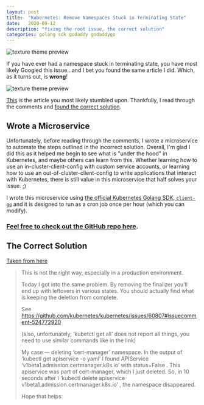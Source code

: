 ```yaml
---
layout: post
title:  "Kubernetes: Remove Namespaces Stuck in Terminating State"
date:   2020-09-12
description: "fixing the root issue, the correct solution"
categories: golang sdk godaddy godaddygo
---
```


![texture theme preview](https://raw.githubusercontent.com/oze4/mattoestreich.com/master/assets/bandaid.jpg)

If you have ever had a namespace stuck in terminating state, you have most likely Googled this issue...and I bet you found the same article I did. Which, as it turns out, is **wrong**!

![texture theme preview](https://raw.githubusercontent.com/oze4/mattoestreich.com/master/assets/ns-stuck-term.png)

[This](https://medium.com/@craignewtondev/how-to-fix-kubernetes-namespace-deleting-stuck-in-terminating-state-5ed75792647e) is the article you most likely stumbled upon. Thankfully, I read through the comments and [found the correct solution](https://medium.com/@cristi.posoiu/this-is-not-the-right-way-especially-in-a-production-environment-190ff670bc62).

## Wrote a Microservice

Unfortunately, before reading through the comments, I wrote a microservice to automate the steps outlined in the incorrect solution. Overall, I'm glad I did this as it helped me begin to see what is "under the hood" in Kubernetes, and maybe others can learn from this. Whether learning how to use an in-cluster-client-config with custom service accounts, or learning how to use an out-of-cluster-client-config to write applications that interact with Kubernetes, there is still value in this microservice that half solves your issue. ;)

I wrote this microservice using [the official Kubernetes Golang SDK, `client-go`](https://github.com/kubernetes/client-go) and it is designed to run as a cron job once per hour (which you can modify). 

### [Feel free to check out the GitHub repo here](https://github.com/oze4/service.remove-terminating-namespaces).



## The Correct Solution

[Taken from here](https://medium.com/@cristi.posoiu/this-is-not-the-right-way-especially-in-a-production-environment-190ff670bc62)

>This is not the right way, especially in a production environment.
>
>Today I got into the same problem. By removing the finalizer you’ll end up with leftovers in various states. You should actually find what is keeping the deletion from complete.
>
>See https://github.com/kubernetes/kubernetes/issues/60807#issuecomment-524772920
>
>(also, unfortunately, ‘kubetctl get all’ does not report all things, you need to use similar commands like in the link)
>
>My case — deleting ‘cert-manager’ namespace. In the output of ‘kubectl get apiservice -o yaml’ I found APIService ‘v1beta1.admission.certmanager.k8s.io’ with status=False . This apiservice was part of cert-manager, which I just deleted. So, in 10 seconds after I ‘kubectl delete apiservice v1beta1.admission.certmanager.k8s.io’ , the namespace disappeared.
>
>Hope that helps.
